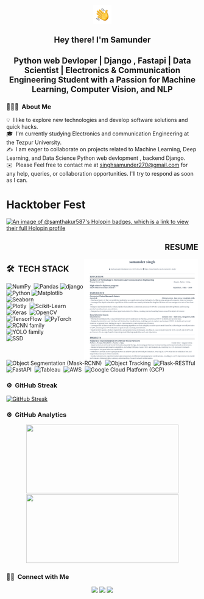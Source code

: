 

<p align="center"><img alt="Night Coding" src="Hand%20Wave.gif" width='50' align="center"/></p><h2 align="center">Hey there! I'm Samunder </h2>

<h2 align="center">Python web Devloper | Django , Fastapi | Data Scientist | Electronics & Communication Engineering Student with a Passion for Machine Learning, Computer Vision, and NLP</h2>


### 👨🏻‍💻 &nbsp;About Me

💡 &nbsp;I like to explore new technologies and develop software solutions and quick hacks.\
🎓 &nbsp;I'm currently studying Electronics and communication Engineering at the Tezpur University.\
✍️ &nbsp;I am eager to collaborate on projects related to Machine Learning, Deep Learning, and Data Science Python web devlopment , backend Django.\
✉️ &nbsp;Please Feel free to contact me at singhsamunder270@gmail.com for any help, queries, or collaboration opportunities. I'll try to respond as soon as I can.

# Hacktober Fest

[![An image of @samthakur587's Holopin badges, which is a link to view their full Holopin profile](https://holopin.me/samthakur587)](https://holopin.io/@samthakur587)

<p align="center">
<h2 align="right" width='200'>RESUME</h2>
  <a href="https://drive.google.com/file/d/1g9qogPxQd1bmdqZP5GHCqRzuZj7__swB/view?usp=drive_link">
    <img src="https://github.com/samthakur587/samthakur587/blob/main/Screenshot%202023-10-15%20232757.png" align="right" width='300' heght = '150' alt="Resume Thumbnail">
  </a>
 <h2 align="left" width='200'>🛠 &nbsp;TECH STACK</h2>
</p>


<div align="left">
  
  ![NumPy](https://img.shields.io/badge/-NumPy-05122A?style=flat&logo=numpy)&nbsp;
  ![Pandas](https://img.shields.io/badge/-Pandas-05122A?style=flat&logo=pandas)
  ![django](https://img.shields.io/badge/-django-05122A?style=flat&logo=django)
  ![Python](https://img.shields.io/badge/-Python-05122A?style=flat&logo=python)
  ![Matplotlib](https://img.shields.io/badge/-Matplotlib-05122A?style=flat&logo=matplotlib)&nbsp;
  ![Seaborn](https://img.shields.io/badge/-Seaborn-05122A?style=flat&logo=seaborn)&nbsp;\
  ![Plotly](https://img.shields.io/badge/-Plotly-05122A?style=flat&logo=plotly)&nbsp;
  ![Scikit-Learn](https://img.shields.io/badge/-Scikit--Learn-05122A?style=flat&logo=scikit-learn)&nbsp;
  ![Keras](https://img.shields.io/badge/-Keras-05122A?style=flat&logo=keras)&nbsp;
  ![OpenCV](https://img.shields.io/badge/-OpenCV-05122A?style=flat&logo=opencv)&nbsp;\
  ![TensorFlow](https://img.shields.io/badge/-TensorFlow-05122A?style=flat&logo=tensorflow)&nbsp;
  ![PyTorch](https://img.shields.io/badge/-PyTorch-05122A?style=flat&logo=pytorch)&nbsp;
  ![RCNN family](https://img.shields.io/badge/-RCNN%20family-05122A?style=flat&logo=rcnn)&nbsp;
  ![YOLO family](https://img.shields.io/badge/-YOLO%20family-05122A?style=flat&logo=yolo)&nbsp;\
  ![SSD](https://img.shields.io/badge/-SSD-05122A?style=flat&logo=ssd)&nbsp;
  ![Object Segmentation (Mask-RCNN)](https://img.shields.io/badge/-Object%20Segmentation%20%28Mask--RCNN%29-05122A?style=flat&logo=mask-rcnn)&nbsp;
  ![Object Tracking](https://img.shields.io/badge/-Object%20Tracking-05122A?style=flat&logo=object-tracking)&nbsp;
  ![Flask-RESTful](https://img.shields.io/badge/-Flask--RESTful-05122A?style=flat&logo=flask)&nbsp;\
  ![FastAPI](https://img.shields.io/badge/-FastAPI-05122A?style=flat&logo=fastapi)&nbsp;
  ![Tableau](https://img.shields.io/badge/-Tableau-05122A?style=flat&logo=tableau)&nbsp;
  ![AWS](https://img.shields.io/badge/-AWS-05122A?style=flat&logo=amazon-aws)&nbsp;
  ![Google Cloud Platform (GCP)](https://img.shields.io/badge/-Google%20Cloud%20Platform%20%28GCP%29-05122A?style=flat&logo=google-cloud)&nbsp;
<div>
  <a href="https://drive.google.com/file/d/1g9qogPxQd1bmdqZP5GHCqRzuZj7__swB/view?usp=drive_link">
  </a>
</div>






### ⚙️ &nbsp;GitHub Streak

[![GitHub Streak](https://streak-stats.demolab.com?user=samthakur587&theme=radical&include_all_commits=true&count_private=true&hide_border=true&card_width=1000)](https://git.io/streak-stats)
### ⚙️ &nbsp;GitHub Analytics

<p align="center">
<a href="https://github.com/samthakur587">
  <img height="180em" width = "400em" src="https://github-readme-stats-eight-theta.vercel.app/api?username=samthakur587&show_icons=true&theme=midnight-purple&include_all_commits=true&count_private=true"/>
  <img height="180em" width = "400em" src="https://github-readme-stats-eight-theta.vercel.app/api/top-langs/?username=samthakur587&layout=compact&langs_count=8&theme=midnight-purple"/>
</a>
</p>


### 🤝🏻 &nbsp;Connect with Me

<p align="center">
<a href="https://twitter.com/samthakur1234"><img src="https://img.shields.io/badge/-samthakur1234-3423A6?style=flat&logo=twitter&logoColor=white"/></a>
<a href="https://www.linkedin.com/in/samunder-singh/"><img src="https://img.shields.io/badge/-Samunder%20singh-0077B5?style=flat&logo=Linkedin&logoColor=white"/></a>
<a href="mailto:singhsamunder270@gmail.com"><img src="https://img.shields.io/badge/-singhsamunder270@gmail.com-D14836?style=flat&logo=Gmail&logoColor=white"/></a>
</p>
